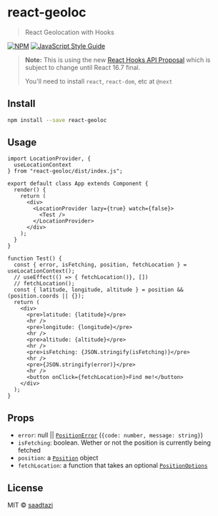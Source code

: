 # react-geoloc

> React Geolocation with Hooks

[![NPM](https://img.shields.io/npm/v/react-geoloc.svg)](https://www.npmjs.com/package/react-geoloc) [![JavaScript Style Guide](https://img.shields.io/badge/code_style-standard-brightgreen.svg)](https://standardjs.com)

> **Note:** This is using the new [React Hooks API Proposal](https://reactjs.org/docs/hooks-intro.html)
> which is subject to change until React 16.7 final.
>
> You'll need to install `react`, `react-dom`, etc at `@next`

## Install

```bash
npm install --save react-geoloc
```

## Usage

```tsx
import LocationProvider, {
  useLocationContext
} from "react-geoloc/dist/index.js";

export default class App extends Component {
  render() {
    return (
      <div>
        <LocationProvider lazy={true} watch={false}>
          <Test />
        </LocationProvider>
      </div>
    );
  }
}

function Test() {
  const { error, isFetching, position, fetchLocation } = useLocationContext();
  // useEffect(() => { fetchLocation()}, [])
  // fetchLocation();
  const { latitude, longitude, altitude } = position && (position.coords || {});
  return (
    <div>
      <pre>latitude: {latitude}</pre>
      <hr />
      <pre>longitude: {longitude}</pre>
      <hr />
      <pre>altitude: {altitude}</pre>
      <hr />
      <pre>isFetching: {JSON.stringify(isFetching)}</pre>
      <hr />
      <pre>{JSON.stringify(error)}</pre>
      <hr />
      <button onClick={fetchLocation}>Find me!</button>
    </div>
  );
}
```

## Props

- `error`: null || [`PositionError`](https://developer.mozilla.org/en-US/docs/Web/API/PositionError) (`{code: number, message: string}`)
- `isFetching`: boolean. Wether or not the position is currently being fetched
- `position`: a [`Position`](https://developer.mozilla.org/en-US/docs/Web/API/Position) object
- `fetchLocation`: a function that takes an optional [`PositionOptions`](https://developer.mozilla.org/en-US/docs/Web/API/PositionOptions)

## License

MIT © [saadtazi](https://github.com/saadtazi)
